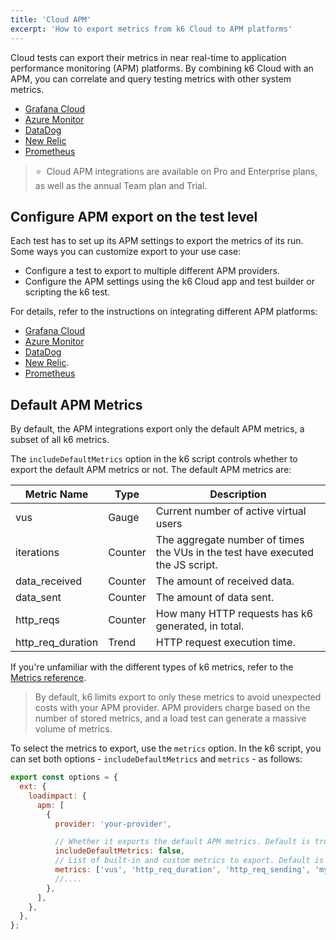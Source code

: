```yaml
---
title: 'Cloud APM'
excerpt: 'How to export metrics from k6 Cloud to APM platforms'
---
```


Cloud tests can export their metrics in near real-time to application performance monitoring (APM) platforms.
By combining k6 Cloud with an APM, you can correlate and query testing metrics with other system metrics.

<Glossary>

- [Grafana Cloud](/cloud/integrations/cloud-apm/grafana-cloud)
- [Azure Monitor](/cloud/integrations/cloud-apm/azure-monitor)
- [DataDog](/cloud/integrations/cloud-apm/datadog)
- [New Relic](/cloud/integrations/cloud-apm/new-relic)
- [Prometheus](/cloud/integrations/prometheus-remote-write/)

</Glossary>


> ⭐️ &nbsp;Cloud APM integrations are available on Pro and Enterprise plans, as well as the annual
> Team plan and Trial.

## Configure APM export on the test level

Each test has to set up its APM settings to export the metrics of its run.
Some ways you can customize export to your use case:

- Configure a test to export to multiple different APM providers.
- Configure the APM settings using the k6 Cloud app and test builder or scripting the k6 test.

For details, refer to the instructions on integrating different APM platforms:

- [Grafana Cloud](/cloud/integrations/cloud-apm/grafana-cloud)
- [Azure Monitor](/cloud/integrations/cloud-apm/azure-monitor)
- [DataDog](/cloud/integrations/cloud-apm/datadog)
- [New Relic](/cloud/integrations/cloud-apm/new-relic).
- [Prometheus](/cloud/integrations/prometheus-remote-write/)

## Default APM Metrics

By default, the APM integrations export only the default APM metrics, a subset of all k6 metrics.

The `includeDefaultMetrics` option in the k6 script controls whether to export the default APM
metrics or not. The default APM metrics are:

| Metric Name       | Type    | Description                                                                    |
|-------------------|---------|--------------------------------------------------------------------------------|
| vus               | Gauge   | Current number of active virtual users                                         |
| iterations        | Counter | The aggregate number of times the VUs in the test have executed the JS script. |
| data_received     | Counter | The amount of received data.                                                   |
| data_sent         | Counter | The amount of data sent.                                                       |
| http_reqs         | Counter | How many HTTP requests has k6 generated, in total.                             |
| http_req_duration | Trend   | HTTP request execution time.                                                   |


If you're unfamiliar with the different types of k6 metrics, refer to the [Metrics reference](/using-k6/metrics/).

> By default, k6 limits export to only these metrics to avoid unexpected costs with your APM provider.
> APM providers charge based on the number of stored metrics, and a load test can generate a massive volume of metrics.

To select the metrics to export, use the `metrics` option.
In the k6 script, you can set both options - `includeDefaultMetrics` and `metrics` - as follows:

```javascript
export const options = {
  ext: {
    loadimpact: {
      apm: [
        {
          provider: 'your-provider',

          // Whether it exports the default APM metrics. Default is true.
          includeDefaultMetrics: false,
          // List of built-in and custom metrics to export. Default is empty.
          metrics: ['vus', 'http_req_duration', 'http_req_sending', 'my_rate', 'my_gauge'], //...
          //....
        },
      ],
    },
  },
};
```
 
